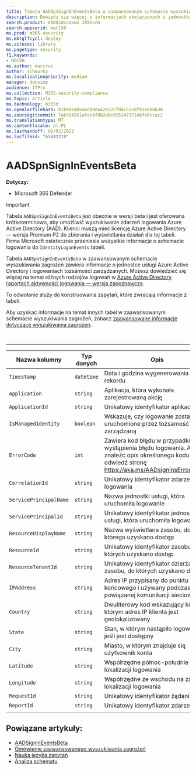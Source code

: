 ```yaml
---
title: Tabela AADSpnSignInEventsBeta w zaawansowanym schemacie wyszukiwania zagrożeń
description: Dowiedz się więcej o informacjach skojarzonych z jednostką usługi Azure Active Directory i tabelą zdarzeń logowania tożsamości zarządzanej.
search.product: eADQiWindows 10XVcnh
search.appverid: met150
ms.prod: m365-security
ms.mktglfcycl: deploy
ms.sitesec: library
ms.pagetype: security
f1.keywords:
- NOCSH
ms.author: maccruz
author: schmurky
ms.localizationpriority: medium
manager: dansimp
audience: ITPro
ms.collection: M365-security-compliance
ms.topic: article
ms.technology: m365d
ms.openlocfilehash: b1b9d6405abdddea42652cfd4c532df91eeb6b30
ms.sourcegitcommit: 7ab324551afac4fd82abc015247371ebfe6ccac2
ms.translationtype: MT
ms.contentlocale: pl-PL
ms.lasthandoff: 06/02/2022
ms.locfileid: "65842219"
---
```

# <a name="aadspnsignineventsbeta"></a>AADSpnSignInEventsBeta

**Dotyczy:**
- Microsoft 365 Defender

> [!IMPORTANT]
> Tabela `AADSpnSignInEventsBeta` jest obecnie w wersji beta i jest oferowana krótkoterminowo, aby umożliwić wyszukiwanie zdarzeń logowania Azure Active Directory (AAD). Klienci muszą mieć licencję Azure Active Directory — wersja Premium P2 do zbierania i wyświetlania działań dla tej tabeli. Firma Microsoft ostatecznie przeniesie wszystkie informacje o schemacie logowania do `IdentityLogonEvents` tabeli.

Tabela `AADSpnSignInEventsBeta` w zaawansowanym schemacie wyszukiwania zagrożeń zawiera informacje o jednostce usługi Azure Active Directory i logowaniach tożsamości zarządzanych. Możesz dowiedzieć się więcej na temat różnych rodzajów logowań w [Azure Active Directory raportach aktywności logowania — wersja zapoznawcza](/azure/active-directory/reports-monitoring/concept-all-sign-ins).

To odwołanie służy do konstruowania zapytań, które zwracają informacje z tabeli.

Aby uzyskać informacje na temat innych tabel w zaawansowanym schemacie wyszukiwania zagrożeń, zobacz [zaawansowane informacje dotyczące wyszukiwania zagrożeń](/windows/security/threat-protection/microsoft-defender-atp/advanced-hunting-reference).

<br>

****

|Nazwa kolumny|Typ danych|Opis|
|---|---|---|
|`Timestamp`|`datetime`|Data i godzina wygenerowania rekordu|
|`Application`|`string`|Aplikacja, która wykonała zarejestrowaną akcję|
|`ApplicationId`|`string`|Unikatowy identyfikator aplikacji|
|`IsManagedIdentity`|`boolean`|Wskazuje, czy logowanie zostało uruchomione przez tożsamość zarządzaną|
|`ErrorCode`|`int`|Zawiera kod błędu w przypadku wystąpienia błędu logowania. Aby znaleźć opis określonego kodu błędu, odwiedź stronę <https://aka.ms/AADsigninsErrorCodes>.|
|`CorrelationId`|`string`|Unikatowy identyfikator zdarzenia logowania|
|`ServicePrincipalName`|`string`|Nazwa jednostki usługi, która uruchomiła logowanie|
|`ServicePrincipalId`|`string`|Unikatowy identyfikator jednostki usługi, która uruchomiła logowanie|
|`ResourceDisplayName`|`string`|Nazwa wyświetlana zasobu, do którego uzyskano dostęp|
|`ResourceId`|`string`|Unikatowy identyfikator zasobu, do których uzyskano dostęp|
|`ResourceTenantId`|`string`|Unikatowy identyfikator dzierżawy zasobu, do których uzyskano dostęp|
|`IPAddress`|`string`|Adres IP przypisany do punktu końcowego i używany podczas powiązanej komunikacji sieciowej|
|`Country`|`string`|Dwuliterowy kod wskazujący kraj, w którym adres IP klienta jest geolokalizowany|
|`State`|`string`|Stan, w którym nastąpiło logowanie, jeśli jest dostępny|
|`City`|`string`|Miasto, w którym znajduje się użytkownik konta|
|`Latitude`|`string`|Współrzędne północ-południe lokalizacji logowania|
|`Longitude`|`string`|Współrzędne ze wschodu na zachód lokalizacji logowania|
|`RequestId`|`string`|Unikatowy identyfikator żądania|
|`ReportId`|`string`|Unikatowy identyfikator zdarzenia|
||||

## <a name="related-articles"></a>Powiązane artykuły:

- [AADSignInEventsBeta](./advanced-hunting-aadsignineventsbeta-table.md)
- [Omówienie zaawansowanego wyszukiwania zagrożeń](/windows/security/threat-protection/microsoft-defender-atp/advanced-hunting-overview)
- [Nauka języka zapytań](/windows/security/threat-protection/microsoft-defender-atp/advanced-hunting-query-language)
- [Analiza schematu](/windows/security/threat-protection/microsoft-defender-atp/advanced-hunting-schema-reference)
